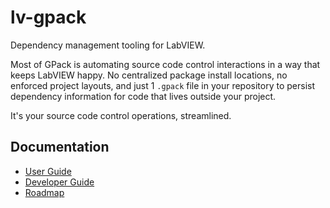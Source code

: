# lv-gpack
Dependency management tooling for LabVIEW.

Most of GPack is automating source code control interactions in a way that keeps LabVIEW happy. No centralized package install locations, no enforced project layouts, and just 1 `.gpack` file in your repository to persist dependency information for code that lives outside your project.

It's your source code control operations, streamlined.

## Documentation
- [User Guide](doc/user_guide.md)
- [Developer Guide](doc/dev_guide.md)
- [Roadmap](doc/roadmap.md)